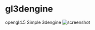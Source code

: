 # gl3dengine
opengl4.5 Simple 3dengine
![screenshot](https://user-images.githubusercontent.com/8508812/62790501-3bdc4500-bb06-11e9-9be0-bb9adbd89727.png)
